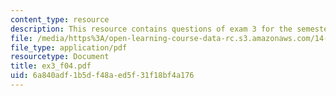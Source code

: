 ```yaml
---
content_type: resource
description: This resource contains questions of exam 3 for the semester, fall 2004.
file: /media/https%3A/open-learning-course-data-rc.s3.amazonaws.com/14-30-introduction-to-statistical-method-in-economics-spring-2006/6a840adf1b5df48aed5f31f18bf4a176_ex3_f04.pdf
file_type: application/pdf
resourcetype: Document
title: ex3_f04.pdf
uid: 6a840adf-1b5d-f48a-ed5f-31f18bf4a176
---
```

